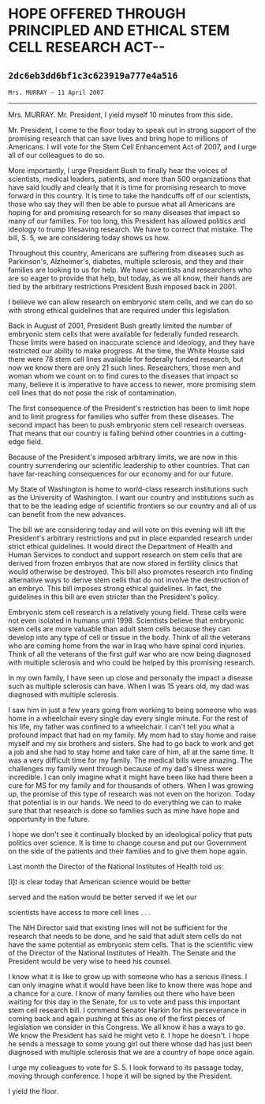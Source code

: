 # HOPE OFFERED THROUGH PRINCIPLED AND ETHICAL STEM CELL RESEARCH ACT--
## `2dc6eb3dd6bf1c3c623919a777e4a516`
`Mrs. MURRAY — 11 April 2007`

---


Mrs. MURRAY. Mr. President, I yield myself 10 minutes from this side.

Mr. President, I come to the floor today to speak out in strong 
support of the promising research that can save lives and bring hope to 
millions of Americans. I will vote for the Stem Cell Enhancement Act of 
2007, and I urge all of our colleagues to do so.

More importantly, I urge President Bush to finally hear the voices of 
scientists, medical leaders, patients, and more than 500 organizations 
that have said loudly and clearly that it is time for promising 
research to move forward in this country. It is time to take the 
handcuffs off of our scientists, those who say they will then be able 
to pursue what all Americans are hoping for and promising research for 
so many diseases that impact so many of our families. For too long, 
this President has allowed politics and ideology to trump lifesaving 
research. We have to correct that mistake. The bill, S. 5, we are 
considering today shows us how.

Throughout this country, Americans are suffering from diseases such 
as Parkinson's, Alzheimer's, diabetes, multiple sclerosis, and they and 
their families are looking to us for help. We have scientists and 
researchers who are so eager to provide that help, but today, as we all 
know, their hands are tied by the arbitrary restrictions President Bush 
imposed back in 2001.

I believe we can allow research on embryonic stem cells, and we can 
do so with strong ethical guidelines that are required under this 
legislation.

Back in August of 2001, President Bush greatly limited the number of 
embryonic stem cells that were available for federally funded research. 
Those limits were based on inaccurate science and ideology, and they 
have restricted our ability to make progress. At the time, the White 
House said there were 78 stem cell lines available for federally funded 
research, but now we know there are only 21 such lines. Researchers, 
those men and woman whom we count on to find cures to the diseases that 
impact so many, believe it is imperative to have access to newer, more 
promising stem cell lines that do not pose the risk of contamination.

The first consequence of the President's restriction has been to 
limit hope and to limit progress for families who suffer from these 
diseases. The second impact has been to push embryonic stem cell 
research overseas. That means that our country is falling behind other 
countries in a cutting-edge field.

Because of the President's imposed arbitrary limits, we are now in 
this country surrendering our scientific leadership to other 
countries. That can have far-reaching consequences for our economy and 
for our future.


My State of Washington is home to world-class research institutions 
such as the University of Washington. I want our country and 
institutions such as that to be the leading edge of scientific 
frontiers so our country and all of us can benefit from the new 
advances.

The bill we are considering today and will vote on this evening will 
lift the President's arbitrary restrictions and put in place expanded 
research under strict ethical guidelines. It would direct the 
Department of Health and Human Services to conduct and support research 
on stem cells that are derived from frozen embryos that are now stored 
in fertility clinics that would otherwise be destroyed. This bill also 
promotes research into finding alternative ways to derive stem cells 
that do not involve the destruction of an embryo. This bill imposes 
strong ethical guidelines. In fact, the guidelines in this bill are 
even stricter than the President's policy.

Embryonic stem cell research is a relatively young field. These cells 
were not even isolated in humans until 1998. Scientists believe that 
embryonic stem cells are more valuable than adult stem cells because 
they can develop into any type of cell or tissue in the body. Think of 
all the veterans who are coming home from the war in Iraq who have 
spinal cord injuries. Think of all the veterans of the first gulf war 
who are now being diagnosed with multiple sclerosis and who could be 
helped by this promising research.

In my own family, I have seen up close and personally the impact a 
disease such as multiple sclerosis can have. When I was 15 years old, 
my dad was diagnosed with multiple sclerosis.


I saw him in just a few years going from working to being someone who 
was home in a wheelchair every single day every single minute. For the 
rest of his life, my father was confined to a wheelchair. I can't tell 
you what a profound impact that had on my family. My mom had to stay 
home and raise myself and my six brothers and sisters. She had to go 
back to work and get a job and she had to stay home and take care of 
him, all at the same time. It was a very difficult time for my family. 
The medical bills were amazing. The challenges my family went through 
because of my dad's illness were incredible. I can only imagine what it 
might have been like had there been a cure for MS for my family and for 
thousands of others. When I was growing up, the promise of this type of 
research was not even on the horizon. Today that potential is in our 
hands. We need to do everything we can to make sure that that research 
is done so families such as mine have hope and opportunity in the 
future.

I hope we don't see it continually blocked by an ideological policy 
that puts politics over science. It is time to change course and put 
our Government on the side of the patients and their families and to 
give them hope again.

Last month the Director of the National Institutes of Health told us:




 [I]t is clear today that American science would be better 


 served and the nation would be better served if we let our 


 scientists have access to more cell lines . . .


The NIH Director said that existing lines will not be sufficient for 
the research that needs to be done, and he said that adult stem cells 
do not have the same potential as embryonic stem cells. That is the 
scientific view of the Director of the National Institutes of Health. 
The Senate and the President would be very wise to heed his counsel.

I know what it is like to grow up with someone who has a serious 
illness. I can only imagine what it would have been like to know there 
was hope and a chance for a cure. I know of many families out there who 
have been waiting for this day in the Senate, for us to vote and pass 
this important stem cell research bill. I commend Senator Harkin for 
his perseverance in coming back and again pushing at this as one of the 
first pieces of legislation we consider in this Congress. We all know 
it has a ways to go. We know the President has said he might veto it. I 
hope he doesn't. I hope he sends a message to some young girl out there 
whose dad has just been diagnosed with multiple sclerosis that we are a 
country of hope once again.

I urge my colleagues to vote for S. 5. I look forward to its passage 
today, moving through conference. I hope it will be signed by the 
President.

I yield the floor.